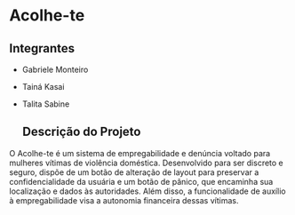 # Acolhe-te

## Integrantes
- Gabriele Monteiro
- Tainá Kasai
- Talita Sabine

  ## Descrição do Projeto
O Acolhe-te é um sistema de empregabilidade e denúncia voltado para mulheres vítimas de violência doméstica. Desenvolvido para ser discreto e seguro, dispõe de um botão de alteração de layout para preservar a confidencialidade da usuária e um botão de pânico, que encaminha sua localização e dados às autoridades. Além disso, a funcionalidade de auxílio à empregabilidade visa a autonomia financeira dessas vítimas. 
